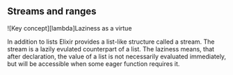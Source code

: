 ## <a name="data_structures_streams_and_ranges"></a> Streams and ranges
<div class="key-concept">
    ![Key concept][lambda]<span>Laziness as a virtue</span>
    <p>In addition to lists Elixir provides a list-like structure called a stream. The stream is a lazily evulated counterpart of a list. The laziness means, that after declaration, the value of a list is not necessarily evaluated immediately, but will be accessible when some eager function requires it.</p> 
</div>
